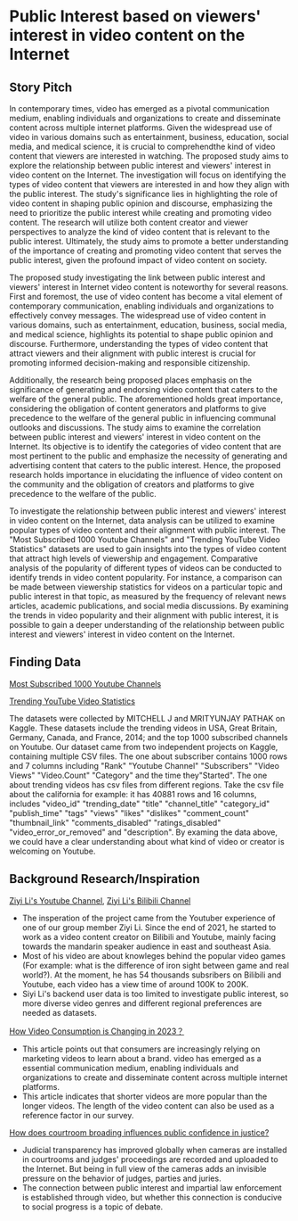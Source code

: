 # Public Interest based on viewers' interest in video content on the Internet
## Story Pitch

In contemporary times, video has emerged as a pivotal communication medium, enabling individuals and organizations to create and disseminate content across multiple internet platforms. 
Given the widespread use of video in various domains such as entertainment, business, education, social media, and medical science, it is crucial to comprehendthe kind of video content that viewers are interested in watching. 
The proposed study aims to explore the relationship between public interest and viewers' interest in video content on the Internet.
The investigation will focus on identifying the types of video content that viewers are interested in and how they align with the public interest. 
The study's significance lies in highlighting the role of video content in shaping public opinion and discourse, emphasizing the need to prioritize the public interest while creating and promoting video content. 
The research will utilize both content creator and viewer perspectives to analyze the kind of video content that is relevant to the public interest. Ultimately, the study aims to promote a better understanding of the importance of creating and promoting video content that serves the public interest, given the profound impact of video content on society.

The proposed study investigating the link between public interest and viewers' interest in Internet video content is noteworthy for several reasons. 
First and foremost, the use of video content has become a vital element of contemporary communication, enabling individuals and organizations to effectively convey messages. 
The widespread use of video content in various domains, such as entertainment, education, business, social media, and medical science, highlights its potential to shape public opinion and discourse. Furthermore, understanding the types of video content that attract viewers and their alignment with public interest is crucial for promoting informed decision-making and responsible citizenship.
	
Additionally, the research being proposed places emphasis on the significance of generating and endorsing video content that caters to the welfare of the general public. 
The aforementioned holds great importance, considering the obligation of content generators and platforms to give precedence to the welfare of the general public in influencing communal outlooks and discussions. 
The study aims to examine the correlation between public interest and viewers' interest in video content on the Internet. Its objective is to identify the categories of video content that are most pertinent to the public and emphasize the necessity of generating and advertising content that caters to the public interest. 
Hence, the proposed research holds importance in elucidating the influence of video content on the community and the obligation of creators and platforms to give precedence to the welfare of the public.

To investigate the relationship between public interest and viewers' interest in video content on the Internet, data analysis can be utilized to examine popular types of video content and their alignment with public interest. 
The "Most Subscribed 1000 Youtube Channels" and "Trending YouTube Video Statistics" datasets are used to gain insights into the types of video content that attract high levels of viewership and engagement. Comparative analysis of the popularity of different types of videos can be conducted to identify trends in video content popularity. 
For instance, a comparison can be made between viewership statistics for videos on a particular topic and public interest in that topic, as measured by the frequency of relevant news articles, academic publications, and social media discussions. By examining the trends in video popularity and their alignment with public interest, it is possible to gain a deeper understanding of the relationship between public interest and viewers' interest in video content on the Internet.

## Finding Data
[Most Subscribed 1000 Youtube Channels](https://www.kaggle.com/datasets/themrityunjaypathak/most-subscribed-1000-youtube-channels)

[Trending YouTube Video Statistics](https://www.kaggle.com/datasets/datasnaek/youtube-new?select=USvideos.csv)

The datasets were collected by MITCHELL J and MRITYUNJAY PATHAK on Kaggle. 
These datasets include the trending videos in USA, Great Britain, Germany, Canada, and France, 2014; and the top 1000 subscribed channels on Youtube. 
Our dataset came from two independent projects on Kaggle, containing multiple CSV files.
The one about subscriber contains 1000 rows and 7 columns including  "Rank" "Youtube Channel" "Subscribers" "Video Views" "Video.Count" "Category" and the time they"Started". The one about trending videos has csv files from different regions. 
Take the csv file about the california for example: it has 40881 rows and 16 columns, includes "video_id" "trending_date" "title" "channel_title" "category_id" "publish_time" "tags" "views" "likes" "dislikes" "comment_count" "thumbnail_link" "comments_disabled" "ratings_disabled" "video_error_or_removed" and "description".
By examing the data above, we could have a clear understanding about what kind of video or creator is welcoming on Youtube. 

## Background Research/Inspiration

[Ziyi Li's Youtube Channel](https://www.youtube.com/channel/UCqstTrpgvYJ1Tk2Ji-zn01Q), 
[Ziyi Li's Bilibili Channel](https://space.bilibili.com/11037021)
- The insperation of the project came from the Youtuber experience of one of our group member Ziyi Li. 
Since the end of 2021, he started to work as a video content creator on Bilibili and Youtube, mainly facing towards the mandarin speaker audience in east and southeast Asia. 
- Most of his video are about knowleges behind the popular video games (For example: what is the difference of iron sight between game and real world?). 
At the moment, he has 54 thousands subsribers on Bilibili and Youtube, each video has a view time of around 100K to 200K. 
- Siyi Li's backend user data is too limited to investigate public interest, so more diverse video genres and different regional preferences are needed as datasets.

[How Video Consumption is Changing in 2023？](https://blog.hubspot.com/marketing/how-video-consumption-is-changing)
- This article points out that consumers are increasingly relying on marketing videos to learn about a brand.
video has emerged as a essential communication medium, enabling individuals and organizations to create and disseminate content across multiple internet platforms.
- This article indicates that shorter videos are more popular than the longer videos. 
The length of the video content can also be used as a reference factor in our survey.

[How does courtroom broading influences public confidence in justice?](https://www.ncbi.nlm.nih.gov/pmc/articles/PMC7403225/)
- Judicial transparency has improved globally when cameras are installed in courtrooms and judges' proceedings are recorded and uploaded to the Internet.
But being in full view of the cameras adds an invisible pressure on the behavior of judges, parties and juries.
- The connection between public interest and impartial law enforcement is established through video, but whether this connection is conducive to social progress is a topic of debate.




